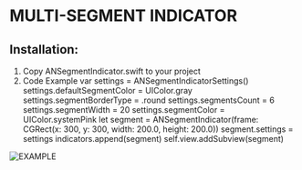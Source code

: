 # MULTI-SEGMENT INDICATOR

## Installation:
1. Copy ANSegmentIndicator.swift to your project
2. Code Example
var settings = ANSegmentIndicatorSettings()
settings.defaultSegmentColor = UIColor.gray
settings.segmentBorderType = .round
settings.segmentsCount = 6
settings.segmentWidth = 20
settings.segmentColor = UIColor.systemPink
let segment = ANSegmentIndicator(frame: CGRect(x: 300, y: 300, width: 200.0, height: 200.0))
segment.settings = settings
indicators.append(segment)
self.view.addSubview(segment)

![EXAMPLE](http://alexalmostengineer.co.ua/wp-content/uploads/2020/06/Screen-Recording-2020-06-11-at-1.gif)
